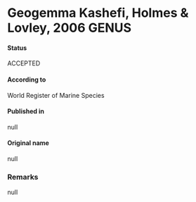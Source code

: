 # Geogemma Kashefi, Holmes & Lovley, 2006 GENUS

#### Status
ACCEPTED

#### According to
World Register of Marine Species

#### Published in
null

#### Original name
null

### Remarks
null